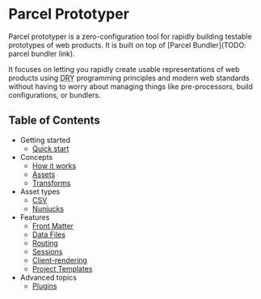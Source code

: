 # Parcel Prototyper

Parcel prototyper is a zero-configuration tool for rapidly building testable prototypes of web products. It is built on top of [Parcel Bundler](TODO: parcel bundler link).

It focuses on letting you rapidly create usable representations of web products using <abbr title="Don't repeat yourself">DRY</abbr> programming principles and modern web standards without having to worry about managing things like pre-processors, build configurations, or bundlers.

## Table of Contents

- Getting started
  - [Quick start](./quick-start.md)
- Concepts
  - [How it works](./how-it-works.md)
  - [Assets](./assets.md)
  - [Transforms](./transforms.md)
- Asset types
  - [CSV](./assets/csv.md)
  - [Nunjucks](./assets/nunjucks.md)
- Features
  - [Front Matter](./features/front-matter.md)
  - [Data Files](./features/data-files.md)
  - [Routing](./features/routing.md)
  - [Sessions](./features/sessions.md)
  - [Client-rendering](./features/client-rendering.md)
  - [Project Templates](./features/templates.md)
- Advanced topics
  - [Plugins](./plugins.md)
